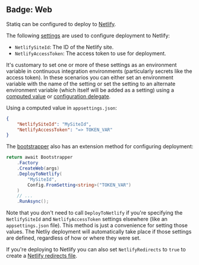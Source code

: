 Badge: Web
---
Statiq can be configured to deploy to [Netlify](https://www.netlify.com).

The following [settings](xref:web-settings) are used to configure deployment to Netlify:

- `NetlifySiteId`: The ID of the Netlify site.
- `NetlifyAccessToken`: The access token to use for deployment.

It's customary to set one or more of these settings as an environment variable in continuous
integration environments (particularly secrets like the access token). In these scenarios you can either
set an environment variable with the name of the setting or set the setting to an alternate environment
variable (which itself will be added as a setting) using a
[computed value](xref:metadata-values#computed-values) or
[configuration delegate](xref:configuration-delegates).

Using a computed value in `appsettings.json`:

```json
{
    "NetlifySiteId": "MySiteId",
    "NetlifyAccessToken": "=> TOKEN_VAR"
}
```

The [bootstrapper](xref:bootstrapper) also has an extension method for configuring deployment:

```csharp
return await Bootstrapper
    .Factory
    .CreateWeb(args)
    .DeployToNetlify(
        "MySiteId",
        Config.FromSetting<string>("TOKEN_VAR")
    )
    // ...
    .RunAsync();
```

Note that you don't need to call `DeployToNetlify` if you're specifying the `NetlifySiteId` and `NetlifyAccessToken`
settings elsewhere (like an `appsettings.json` file). This method is just a convenience for setting those values. The
Netliy deployment will automatically take place if those settings are defined, regardless of how or where they were set.

If you're deploying to Netlify you can also set `NetlifyRedirects` to `true` to
create a [Netlify redirects file](xref:redirects#netlify).